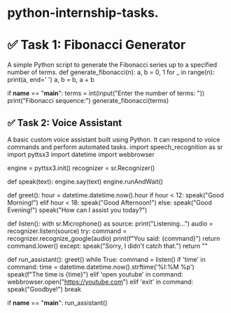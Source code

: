 # python-internship-tasks.
# ✅ Task 1: Fibonacci Generator
A simple Python script to generate the Fibonacci series up to a specified number of terms.
def generate_fibonacci(n):
    a, b = 0, 1
    for _ in range(n):
        print(a, end=' ')
        a, b = b, a + b

if __name__ == "__main__":
    terms = int(input("Enter the number of terms: "))
    print("Fibonacci sequence:")
    generate_fibonacci(terms)

## ✅ Task 2: Voice Assistant
A basic custom voice assistant built using Python. It can respond to voice commands and perform automated tasks.
import speech_recognition as sr
import pyttsx3
import datetime
import webbrowser

engine = pyttsx3.init()
recognizer = sr.Recognizer()

def speak(text):
    engine.say(text)
    engine.runAndWait()

def greet():
    hour = datetime.datetime.now().hour
    if hour < 12:
        speak("Good Morning!")
    elif hour < 18:
        speak("Good Afternoon!")
    else:
        speak("Good Evening!")
    speak("How can I assist you today?")

def listen():
    with sr.Microphone() as source:
        print("Listening...")
        audio = recognizer.listen(source)
    try:
        command = recognizer.recognize_google(audio)
        print(f"You said: {command}")
        return command.lower()
    except:
        speak("Sorry, I didn't catch that.")
        return ""

def run_assistant():
    greet()
    while True:
        command = listen()
        if 'time' in command:
            time = datetime.datetime.now().strftime('%I:%M %p')
            speak(f"The time is {time}")
        elif 'open youtube' in command:
            webbrowser.open("https://youtube.com")
        elif 'exit' in command:
            speak("Goodbye!")
            break

if __name__ == "__main__":
    run_assistant()
